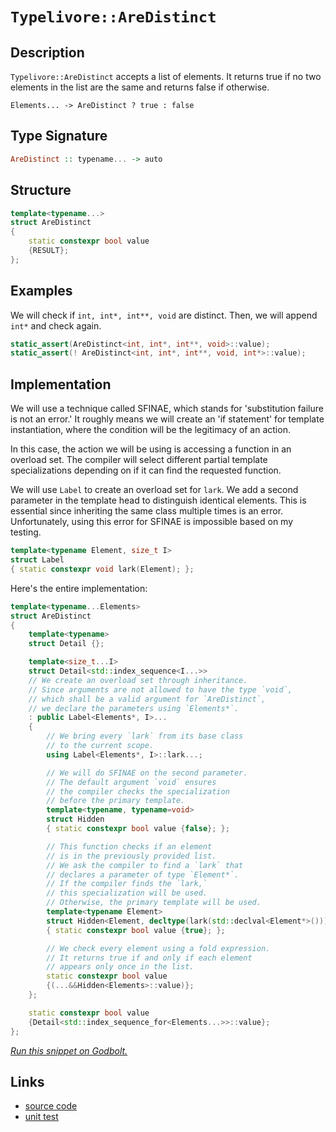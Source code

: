<!-- Copyright 2024 Feng Mofan
SPDX-License-Identifier: Apache-2.0 -->

# `Typelivore::AreDistinct`

## Description

`Typelivore::AreDistinct` accepts a list of elements. It returns true if no two elements in the list are the same and returns false if otherwise.

<pre><code>Elements... -> AreDistinct ? true : false</code></pre>

## Type Signature

```Haskell
AreDistinct :: typename... -> auto
```

## Structure

```C++
template<typename...>
struct AreDistinct
{
    static constexpr bool value 
    {RESULT};
};
```

## Examples

We will check if `int, int*, int**, void` are distinct. Then, we will append `int*` and check again.

```C++
static_assert(AreDistinct<int, int*, int**, void>::value);
static_assert(! AreDistinct<int, int*, int**, void, int*>::value);
```

## Implementation

We will use a technique called SFINAE, which stands for 'substitution failure is not an error.'
It roughly means we will create an 'if statement' for template instantiation, where the condition will be the legitimacy of an action.

In this case, the action we will be using is accessing a function in an overload set.
The compiler will select different partial template specializations depending on if it can find the requested function.

We will use `Label` to create an overload set for `lark`.
We add a second parameter in the template head to distinguish identical elements.
This is essential since inheriting the same class multiple times is an error.
Unfortunately, using this error for SFINAE is impossible based on my testing.

```C++
template<typename Element, size_t I>
struct Label
{ static constexpr void lark(Element); };
```

Here's the entire implementation:

```C++
template<typename...Elements>
struct AreDistinct
{
    template<typename>
    struct Detail {};

    template<size_t...I>
    struct Detail<std::index_sequence<I...>>
    // We create an overload set through inheritance.
    // Since arguments are not allowed to have the type `void`,
    // which shall be a valid argument for `AreDistinct`,
    // we declare the parameters using `Elements*`.
    : public Label<Elements*, I>...
    {
        // We bring every `lark` from its base class
        // to the current scope.
        using Label<Elements*, I>::lark...;

        // We will do SFINAE on the second parameter.
        // The default argument `void` ensures
        // the compiler checks the specialization
        // before the primary template.
        template<typename, typename=void>
        struct Hidden
        { static constexpr bool value {false}; };

        // This function checks if an element
        // is in the previously provided list.
        // We ask the compiler to find a `lark` that
        // declares a parameter of type `Element*`.
        // If the compiler finds the `lark,`
        // this specialization will be used.
        // Otherwise, the primary template will be used.
        template<typename Element>
        struct Hidden<Element, decltype(lark(std::declval<Element*>()))>
        { static constexpr bool value {true}; };

        // We check every element using a fold expression.
        // It returns true if and only if each element
        // appears only once in the list.
        static constexpr bool value
        {(...&&Hidden<Elements>::value)};
    };

    static constexpr bool value
    {Detail<std::index_sequence_for<Elements...>>::value};
};
```

[*Run this snippet on Godbolt.*](https://godbolt.org/#z:OYLghAFBqd5QCxAYwPYBMCmBRdBLAF1QCcAaPECAMzwBtMA7AQwFtMQByARg9KtQYEAysib0QXACx8BBAKoBnTAAUAHpwAMvAFYTStJg1DIApACYAQuYukl9ZATwDKjdAGFUtAK4sGIAGwA7KSuADJ4DJgAcj4ARpjEAQDMpAAOqAqETgwe3r4BwemZjgLhkTEs8Yn%2BKXaYDtlCBEzEBLk%2BfkG2mPYlDE0tBGXRcQnJts2t7fldCpNDESOVYzUAlLaoXsTI7BzmSRHI3lgA1CZJbl6OtIQAnufYJhoAgvuHx5hnF8hz6FhUDyerxeBEwLFSBlB5zcBFuqUYrE%2B2HobEEpBOmQAXpgAPoEE4ASUBLzmxC8DhOoSY8VoQJMgQsGOajmQJzQDDmmFUqWIJwAbqg8OgTgZiABrCDIsGMAirc6M%2BkAEXldJBYIhTChF1h8OYbAAdIapaiCApic9SeT8c9iJhFXg5ocCHSGUCTu6TqDwZDMNCdQi2OaPUyyRTFZhmnQzq7AsqklYXm6PV6NVq3FjcQRDfqiUlHi9g5awxGmHRob8QCAIlhVDilABHLyMHbQgnZwF5pPugD03ZOAHVPshbZrPoYTqg%2BQlaKgmMKlPiCAhiJtgAgThEEAlCIYdvquydeychIcx8RgD4ZQoTi1PgxUPixDOAO6YYVEE4IJhTz1bz1wz4TH8DQBSFICNFIA8j2fBA8GQdcFC/WhaBOeIb35MQhRvc9L0EE5%2BF5cCbTtB1HAYBxwMggsPWgz4sCOW9f0%2BVIWkRUFiGvLxMiMM5gONK8ACpwP3aj3RAE5Ui8WIblZKkaWhfjBAUAT0VzbB21E6ME2eYNgyPQdUOICJgBOTAp2IW5eI0UUxXA/CVxYDdTVQpglDZAwFDNTS9L7D8lyHLZbTwhQ0HhESdN090uOMylqR6BSUUE1SHkrGz23jVUIsi/TPmfOgUPQVBjwAMQJKJnmwCcGCYjF6gEYUWOINiEnCyKez7AAVP9/iYLxaEfHCTSs0D0DsxgFC2TAvKy3Sj38tlUHBOgEjZLdkDFa95oUeFkDwTDMU1bIDx81DMAIz55p5PAWBaSyUx9Vq2vu0c/QAvVMHRf13vORURqDNqi3xAAJIUsAYY6PXpRk5kO1l2U5bleViVBPAw7xAIZKgxCUJV5WjONtIh9qTi6h18K8ci%2BlW%2BoNo3Kgb2qnppUEInDz7MmIhqnkzKcLjaEsnlJyFN8RVIx7sr7AzXLFGq0CW%2BheQ/GgGGFJgrJsuyl01Vmj3o0UpvQxrmt5VB6f9KzFIIITgPF2a%2BwJM2/zl1Jlt5ZX0E2v9wJsyDgJ13zYOvbb6j2m4DqpvLkNOk4uLfW2ToAeX84g8qUT6/yum6LM9dUfROSOULQ2P0Hj5Nc5e7U3sRE5Lf%2ByLAZOEG/kYBLmYIdE9f9CAbIgCsQD1vkxFbk0hLzCBVgnuvdKhplYYWjlQUR1CUZQwf0a0ggyV9WM8dxjLE28mjJaHNaZbMhJLKZobop4tX%2BFoYUuW5zzslL4mCXxW0CC2DlPS3umGbCgEPzABmAmDwVMolFmh9iZMFSPCFo15gGWQEDsDc1V5o3DmG/WeLJ54Ix5MvVGa8mysyhhAdsZh/DmH8E3MGw8rwpRACQzAcod77xmnvQmmkYZ4PhovQhyNiFiFIZpKG4ZIy0guH3asXI6yYEbM2XEBEGFKXSo8PMlYWFcJdATTK3YBKGKMcY7sQIDGGI6tgIQHUjGmJeOY4xJjMpvHIh8L4bh2Q7FSKac0QJeFwRxK5JQrQIDEXtI6Sm0IIjt3QVbdE0TDHoj%2Bpo5hIjWEqhJMyAJQSEgEAgGAMAJwwmkSdFEtEsSVIVMqSNeJghR7YC0WkuU8YODrFoJwAArLwPwHAtCkFQJwNw1hrAYk2NsQCZgkg8FIAQTQrT1himSPqAAHMswIGh/AdI0BoJIZhllmAAJwHP0JwSQvAWASG2aQHpfSBkcF4AoEAEFZm9NaaQOAsAYCIBAJsAgkl24UAgM7V2UREScFUMs/wABafwkgTjAGQKyKQ%2BozC8DfIQEgQo9D8EECIMQ7ApAyEEIoFQ6hXmkF0FwUgz4mqpE4DwNpnTulzP6ZwBOVx/kTnphC6FsL4WIpOMiswJwIAeHlitfYXBVi8BeVodYEAkDAoVuQSgSqxjACkGYPgdB2KPIgLEFlsQIi3XpbwI1zALIJ1iNoeoLzplyxNAnBg/MWVYFiF4YAbgnyPO4LwLAN0jDiHJfgW0DQpw%2Br6VyeoVxdjTOiT0FlNxYhNQsh4LALLN7XVNaQcyyMlDhgDcAG4Rg5nrCoAYYACgABqeBMDPgTrqbNOLhCiHEIS5tJK1AsspfoQwxhhmWH0HgWIjzIDrFQN47IPqoW/B%2BqYSw1gzC3PMkZLAo7x7dF6NkFwKtph%2BCpWERYFQqh6CKFkAQe7T0ZHPQwYYx6xhUrqA0AQAwpieA6HoJ9fRX0LHKKMRIj75iXsA4MO9/6JDrAUGMnYEGTkcC6dclldyTg8phXChFSLJAopFbgDFhFJlSplaW9YW45xjA3YsyQSR9QHKSIESQGhJBmEkMBDQHT/DHPaRwM5pALlTP1P4Lg/hlkHOWUJjpkguAdNo/4RD5K7kPKeTM0t7yvkKp%2BRyq4KqgWLRdgrUFbBOAtBYHyQIUK1YMR4lwA5%2BouD6kjfgIgq7sWyDxW26QHalBdvJboLVNK4GmsZfB5l8m2WafxKbbCJmzMWYMFZmzdmNAirFXpiVkyzDSuU68%2BVirdOu202qxIxnTNQssxqg5XAII0H6gkPVBryXmpNb60gjXLXWttdmh1MonUuuDZgd1nrvXZv9X2oNfSQ22rwOGllUbkAxuzfGrjfSk0ptuGm3YfTM0XOa7mjIdowSjeMip8tTBK01rrQ2xgTbXOtoJR52QnayV9N872kt86rCDqTeu8dk6BDTtnUkRU73F3LoSKuqa8BINM2fX4CArhgMhBVmB5YAG0jXr6Ajs9fRkcnsfdD79QH335Dx1ul98wccPomIMBHMNWgU4A5B6DBKgsIZubwZDxWYvuT7YKhL9mcOOZIGcAjmXZXzNIKRrAiQN1cZ43xmzjHAjScCIEJITGWOSbk7czginnkqY%2Bd835/yCt5f02Cjgxm%2BUsAUHyVkfJrP6h9HMNFgvnNUubW5u7RL5BeaezoEAKR/N0t9SzkL2uODsr%2BVcLlUWrc27tw7p3%2BJRWm7S0kJIov9e5fFWQQFhXmHIHgTie3BycRJ8CcQFgsLtU1Y4pQerfTWu3GzU3q1NqHCdcWo651ze%2BsDa9chH10yRuBo236vAobHDTfJbN%2BbzXFuJuHat9bGajLbembt/NB3A1Hey3wCt1ba31sbc1j3t2JD3eJb77tAfXv9oXZ94d33%2Bm/Y5JwbsFZgeWCXezldwtn9frbpw67pE77qI7oD05XrFDZCY7o7ZCQEk6TZk7U6gGfr46NDk5HrgYgZvp5BgG06/pLC46M5bAwZSpwas5IacCx5wrW6278iJ6jhzAC54bC5TKZ7ZYkZgJS6UBBZy4gCHL6jp4dJbKSbbLp6BDCZa7s4662BKZi4TykCLJJD%2BC2ZcCHJq5HJBBcDrJUpcZJBh4yH3JZZypBaorSGsrGEKHrDmSZDOCSBAA%3D%3D)

## Links

- [source code](../../../../conceptrodon/descend/typelivore/are_distinct.hpp)
- [unit test](../../../../tests/unit/typelivore/are_distinct.test.hpp)
